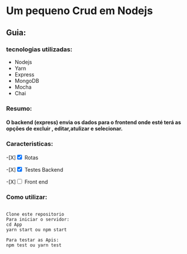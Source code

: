 # Um pequeno Crud em Nodejs
	
## Guia:
### tecnologias utilizadas:
 - Nodejs
 - Yarn
 - Express
 - MongoDB
 - Mocha
 - Chai

### Resumo:
####  O backend (express) envia os dados para o frontend onde esté terá as opções de excluir , editar,atulizar e selecionar.
### Caracteristicas:

-[X]<input type="checkbox" checked="true"> Rotas

-[X]<input type="checkbox" checked="true"> Testes Backend

-[X]<input type="checkbox"> Front end



### Como utilizar:
<pre>
<code> 
Clone este repositorio
Para iniciar o servidor:
cd App
yarn start ou npm start

Para testar as Apis:
npm test ou yarn test
</code>
</pre>
